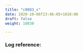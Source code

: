 ```yaml
---
title: "c0083_v"
date: 2020-10-06T23:46:05+1010:00
draft: false
weight: 10830

---
```


### Log reference: <no value>

```
